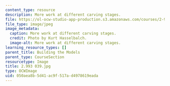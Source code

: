```yaml
---
content_type: resource
description: More work at different carving stages.
file: https://ol-ocw-studio-app-production.s3.amazonaws.com/courses/2-993-special-topics-in-mechanical-engineering-the-art-and-science-of-boat-design-january-iap-2007/050aea8b5d41ac9f517ad4978619eada_2993039.jpg
file_type: image/jpeg
image_metadata:
  caption: More work at different carving stages.
  credit: Photo by Kurt Hasselbalch.
  image-alt: More work at different carving stages.
learning_resource_types: []
parent_title: Building the Models
parent_type: CourseSection
resourcetype: Image
title: 2.993 039.jpg
type: OCWImage
uid: 050aea8b-5d41-ac9f-517a-d4978619eada
---
```

